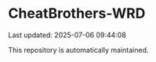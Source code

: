 # CheatBrothers-WRD

Last updated: 2025-07-06 09:44:08

This repository is automatically maintained.

